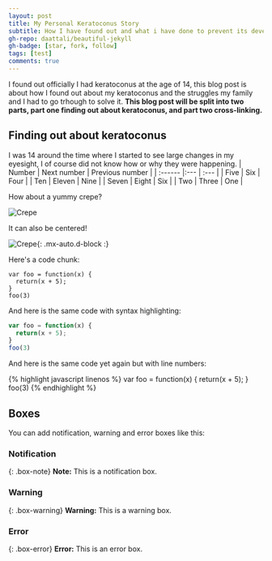 ```yaml
---
layout: post
title: My Personal Keratoconus Story
subtitle: How I have found out and what i have done to prevent its developmen
gh-repo: daattali/beautiful-jekyll
gh-badge: [star, fork, follow]
tags: [test]
comments: true
---
```


I found out officially I had keratoconus at the age of 14, this blog post is  about how I found out about my keratoconus and the struggles my family and I had to go trhough to solve it.
**This blog post will be split into two parts, part one finding out about keratoconus, and part two cross-linking.**

## Finding out about keratoconus

I was 14 around the time where I started to see large changes in my eyesight, I of course did not know how or why they were happening.
| Number | Next number | Previous number |
| :------ |:--- | :--- |
| Five | Six | Four |
| Ten | Eleven | Nine |
| Seven | Eight | Six |
| Two | Three | One |


How about a yummy crepe?

![Crepe](https://s3-media3.fl.yelpcdn.com/bphoto/cQ1Yoa75m2yUFFbY2xwuqw/348s.jpg)

It can also be centered!

![Crepe](https://s3-media3.fl.yelpcdn.com/bphoto/cQ1Yoa75m2yUFFbY2xwuqw/348s.jpg){: .mx-auto.d-block :}

Here's a code chunk:

~~~
var foo = function(x) {
  return(x + 5);
}
foo(3)
~~~

And here is the same code with syntax highlighting:

```javascript
var foo = function(x) {
  return(x + 5);
}
foo(3)
```

And here is the same code yet again but with line numbers:

{% highlight javascript linenos %}
var foo = function(x) {
  return(x + 5);
}
foo(3)
{% endhighlight %}

## Boxes
You can add notification, warning and error boxes like this:

### Notification

{: .box-note}
**Note:** This is a notification box.

### Warning

{: .box-warning}
**Warning:** This is a warning box.

### Error

{: .box-error}
**Error:** This is an error box.
